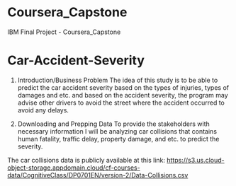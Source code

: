 # Coursera_Capstone
IBM Final Project - Coursera_Capstone

# Car-Accident-Severity

1. Introduction/Business Problem
The idea of this study is to be able to predict the car accident severity based on the types of injuries, types of damages and etc. and based on the accident severity, the program may advise other drivers to avoid the street where the accident occurred to avoid any delays.

2. Downloading and Prepping Data
To provide the stakeholders with necessary information I will be analyzing car collisions that contains human fatality, traffic delay, property damage, and etc. to predict the severity.

The car collisions data is publicly available at this link: https://s3.us.cloud-object-storage.appdomain.cloud/cf-courses-data/CognitiveClass/DP0701EN/version-2/Data-Collisions.csv
